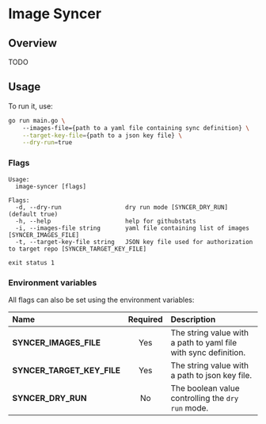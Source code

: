 # Image Syncer

## Overview

TODO

## Usage

To run it, use:
```bash
go run main.go \ 
    --images-file={path to a yaml file containing sync definition} \
    --target-key-file={path to a json key file} \
    --dry-run=true
```

### Flags

```
Usage:
  image-syncer [flags]

Flags:
  -d, --dry-run                  dry run mode [SYNCER_DRY_RUN] (default true)
  -h, --help                     help for githubstats
  -i, --images-file string       yaml file containing list of images [SYNCER_IMAGES_FILE]
  -t, --target-key-file string   JSON key file used for authorization to target repo [SYNCER_TARGET_KEY_FILE]

exit status 1
```


### Environment variables

All flags can also be set using the environment variables:

| Name                           | Required | Description                                                           |
| :----------------------------- | :------: | :-------------------------------------------------------------------- |
| **SYNCER_IMAGES_FILE**         |    Yes   | The string value with a path to yaml file with sync definition.       |
| **SYNCER_TARGET_KEY_FILE**     |    Yes   | The string value with a path to json key file.                        |
| **SYNCER_DRY_RUN**             |    No    | The boolean value controlling the `dry run` mode.                     |
